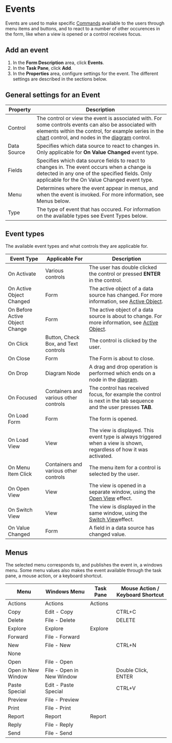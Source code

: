 # Events

Events are used to make specific [Commands](commands.md) available to the users through menu items and buttons, and to react to a number of other occurences in the form, like when a view is opened or a control receives focus.


## Add an event

1.  In the **Form Description** area, click **Events**.
2.  In the **Task Pane**, click **Add**.
3.  In the **Properties** area, configure settings for the event. The different settings are described in the sections below.



## General settings for an Event

Property                   | Description
---------------------------|------------------------------
Control                    | The control or view the event is associated with. For some controls events can also be associated with elements within the control, for example series in the [chart](views/desktop-controls/reporting-and-visualization-controls/chart.md) control, and nodes in the [diagram](views/desktop-controls/reporting-and-visualization-controls/diagram.md) control.
Data Source                | Specifies which data source to react to changes in. Only applicable for **On Value Changed** event type.
Fields                     | Specifies which data source fields to react to changes in. The event occurs when a change is detected in any one of the specified fields. Only applicable for the On Value Changed event type.
Menu                       | Determines where the event appear in menus, and when the event is invoked. For more information, see Menus below.
Type                       | The type of event that has occured. For information on the available types see Event Types below.


## Event types

The available event types and what controls they are applicable for.

Event Type                     | Applicable For                            | Description
-------------------------------|-------------------------------------------|------------------------------------
On Activate                    | Various controls                          | The user has double clicked the control or pressed **ENTER** in the control.
On Active Object Changed       | Form                                      | The active object of a data source has changed. For more information, see [Active Object](../../common-concepts/active-object.md).
On Before Active Object Change | Form                                      | The active object of a data source is about to change. For more information, see [Active Object](../../common-concepts/active-object.md).
On Click                       | Button, Check Box, and Text controls      | The control is clicked by the user.
On Close                       | Form                                      | The Form is about to close.
On Drop                        | Diagram Node                              | A drag and drop operation is performed which ends on a node in the [diagram](views/desktop-controls/reporting-and-visualization-controls/diagram.md).
On Focused                     | Containers and various other controls     | The control has received focus, for example the control is next in the tab sequence and the user presses **TAB**.
On Load Form                   | Form                                      | The form is opened.
On Load View                   | View                                      | The view is displayed. This event type is always triggered when a view is shown, regardless of how it was activated.
On Menu Item Click             | Containers and various other controls     | The menu item for a control is selected by the user.
On Open View                   | View                                      | The view is opened in a separate window, using the [Open View](commands.md) effect.
On Switch View                 | View                                      | The view is displayed in the same window, using the [Switch View](commands.md)effect.
On Value Changed               | Form                                      | A field in a data source has changed value.


## Menus

The selected menu corresponds to, and publishes the event in, a windows menu. Some menu values also makes the event available through the task pane, a mouse action, or a keyboard shortcut.

Menu               | Windows Menu              | Task Pane | Mouse Action / Keyboard Shortcut
-------------------|---------------------------|-----------|---------------------------------
Actions            | Actions                   | Actions   |
Copy               | Edit - Copy               |           | CTRL+C
Delete             | File - Delete             |           | DELETE
Explore            | Explore                   | Explore   |
Forward            | File - Forward            |           |
New                | File - New                |           | CTRL+N
None               |                           |           |
Open               | File - Open               |           |
Open in New Window | File - Open in New Window |           | Double Click, ENTER
Paste Special      | Edit - Paste Special      |           | CTRL+V
Preview            | File - Preview            |           |
Print              | File - Print              |           |
Report             | Report                    | Report    |
Reply              | File - Reply              |           |
Send               | File - Send               |           |